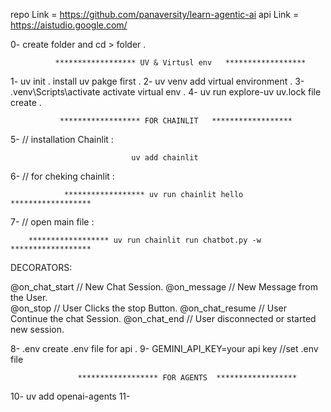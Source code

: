 repo Link = https://github.com/panaversity/learn-agentic-ai
api Link = https://aistudio.google.com/

0- create folder and cd > folder  .

              ****************** UV & Virtusl env   ******************

1- uv init .       install uv pakge first .
2- uv venv         add virtual environment .
3- .venv\Scripts\activate   activate virtual env .
4- uv run explore-uv        uv.lock file create .




               ****************** FOR CHAINLIT   ******************

5-   // installation Chainlit :

                               uv add chainlit    

6-  // for cheking chainlit :

                ****************** uv run chainlit hello  ******************  

7-  // open main file :

        ****************** uv run chainlit run chatbot.py -w ******************


DECORATORS:

@on_chat_start    // New Chat Session.
@on_message       // New Message from the User.    
@on_stop          // User Clicks the stop Button.
@on_chat_resume   // User Continue the chat Session.
@on_chat_end      // User disconnected or started new session.














8- .env                     create .env file for api .
9- GEMINI_API_KEY=your api key  //set .env file 

                   ****************** FOR AGENTS  ******************
10- uv add openai-agents
11- 




